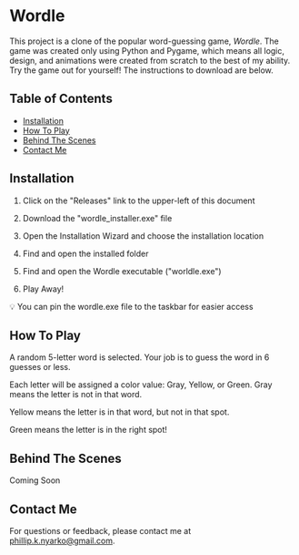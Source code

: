 # Wordle  

This project is a clone of the popular word-guessing game, _Wordle_. The game was created only using Python and Pygame, which means all logic, design, and animations were created from scratch to the best of my ability. Try the game out for yourself! The instructions to download are below.

## Table of Contents
- [Installation](#installation)
- [How To Play](#how-to-play)
- [Behind The Scenes](#behind-the-Scenes)
- [Contact Me](#contact-me)

## Installation

  1. Click on the "Releases" link to the upper-left of this document

  3. Download the "wordle_installer.exe" file

  5. Open the Installation Wizard and choose the installation location

  7. Find and open the installed folder

  9. Find and open the Wordle executable ("worldle.exe")

  11. Play Away!


💡 You can pin the wordle.exe file to the taskbar for easier access

## How To Play
A random 5-letter word is selected. Your job is to guess the word in 6 guesses or less.
  
Each letter will be assigned a color value: Gray, Yellow, or Green.
  Gray means the letter is not in that word.

  Yellow means the letter is in that word, but not in that spot.

  Green means the letter is in the right spot!


## Behind The Scenes
Coming Soon

## Contact Me
For questions or feedback, please contact me at [phillip.k.nyarko@gmail.com](phillip.k.nyarko@gmail.com).
